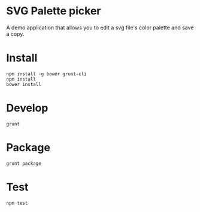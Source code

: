 # SVG Palette picker #

A demo application that allows you to edit a svg file's color palette and save a copy.

# Install #

```
npm install -g bower grunt-cli
npm install
bower install
```

# Develop #

```
grunt
```

# Package #

```
grunt package
```

# Test #

```
npm test
```